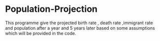 # Population-Projection
This programme give the projected birth rate , death rate ,immigrant rate and population after a year and 5 years later based on some assumptions which will be provided in the code.
